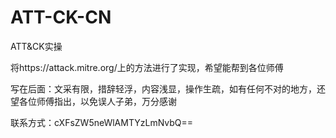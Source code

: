 # ATT-CK-CN
ATT&amp;CK实操

将https://attack.mitre.org/上的方法进行了实现，希望能帮到各位师傅

写在后面：文采有限，措辞轻浮，内容浅显，操作生疏，如有任何不对的地方，还望各位师傅指出，以免误人子弟，万分感谢

联系方式：cXFsZW5neWlAMTYzLmNvbQ==
